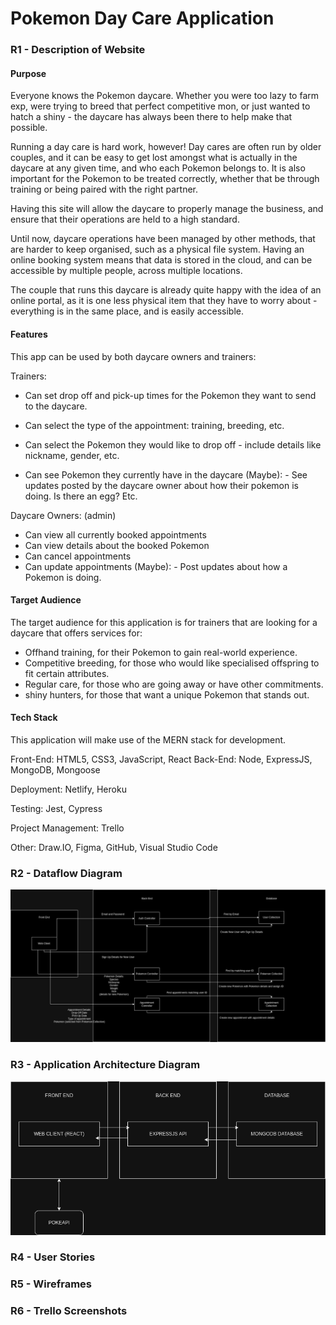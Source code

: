 # Pokemon Day Care Application 

### R1 - Description of Website

#### Purpose

Everyone knows the Pokemon daycare. Whether you were too lazy to farm exp, were trying to breed that perfect competitive mon, or just wanted to hatch a shiny - the daycare has always been there to help make that possible. 

Running a day care is hard work, however! Day cares are often run by older couples, and it can be easy to get lost amongst what is actually in the daycare at any given time, and who each Pokemon belongs to. It is also important for the Pokemon to be treated correctly, whether that be through training or being paired with the right partner.

Having this site will allow the daycare to properly manage the business, and ensure that their operations are held to a high standard.

Until now, daycare operations have been managed by other methods, that are harder to keep organised, such as a physical file system. Having an online booking system means that data is stored in the cloud, and can be accessible by multiple people, across multiple locations. 

The couple that runs this daycare is already quite happy with the idea of an online portal, as it is one less physical item that they have to worry about - everything is in the same place, and is easily accessible.

#### Features

This app can be used by both daycare owners and trainers:

Trainers:

- Can set drop off and pick-up times for the Pokemon they want to send to the daycare.

- Can select the type of the appointment: training, breeding, etc.
- Can select the Pokemon they would like to drop off - include details like nickname, gender, etc.
- Can see Pokemon they currently have in the daycare
(Maybe): - See updates posted by the daycare owner about how their pokemon is doing. Is there an egg? Etc.

Daycare Owners: (admin)

- Can view all currently booked appointments
- Can view details about the booked Pokemon
- Can cancel appointments
- Can update appointments
(Maybe): - Post updates about how a Pokemon is doing.

#### Target Audience

The target audience for this application is for trainers that are looking for a daycare that offers services for:

- Offhand training, for their Pokemon to gain real-world experience.
- Competitive breeding, for those who would like specialised offspring to fit certain attributes.
- Regular care, for those who are going away or have other commitments.
- shiny hunters, for those that want a unique Pokemon that stands out.

#### Tech Stack

This application will make use of the MERN stack for development.

Front-End: HTML5, CSS3, JavaScript, React
Back-End: Node, ExpressJS, MongoDB, Mongoose

Deployment: Netlify, Heroku

Testing: Jest, Cypress

Project Management: Trello

Other: Draw.IO, Figma, GitHub, Visual Studio Code

### R2 - Dataflow Diagram

![DFD DIAGRAM](./DFD.drawio.png)

### R3 - Application Architecture Diagram

![AAD DIAGRAM](./AAD.drawio.png)

### R4 - User Stories


### R5 - Wireframes


### R6 - Trello Screenshots